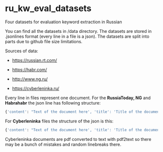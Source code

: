 # ru_kw_eval_datasets
Four datasets for evaluation keyword extraction in Russian

You can find all the datasets in /data directory. The datasets are stored in .jsonlines format (every line in a file is a json). The datasets are split into parts due to github file size limitations.

Sources of data: 

* https://russian.rt.com/

* https://habr.com/

* http://www.ng.ru/

* https://cyberleninka.ru/

Every line in files represent one document. For the **RussiaToday, NG** and **Habrahabr** the json line has following structure:
```python
{'content': "Text of the document here', 'title': 'Title of the document here', 'summary': 'short summary of the document here', 'keywords': ['key', 'words', 'here']}
```

For **Cyberleninka** files the structure of the json is this:
```python
{'content': "Text of the document here', 'title': 'Title of the document here', 'abstract': 'abstract of the document here', 'keywords': ['key', 'words', 'here']}
```

Cyberleninka documents are pdf converted to text with pdf2text so there may be a bunch of mistakes and random linebreaks there.
